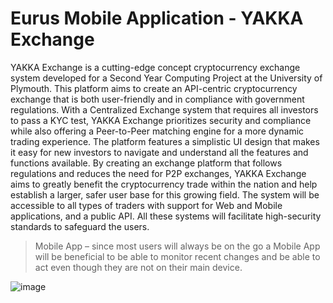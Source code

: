 # Eurus Mobile Application - YAKKA Exchange

YAKKA Exchange is a cutting-edge concept cryptocurrency exchange system developed for a Second Year Computing Project at the University of Plymouth. This platform aims to create an API-centric cryptocurrency exchange that is both user-friendly and in compliance with government regulations. With a Centralized Exchange system that requires all investors to pass a KYC test, YAKKA Exchange prioritizes security and compliance while also offering a Peer-to-Peer matching engine for a more dynamic trading experience. The platform features a simplistic UI design that makes it easy for new investors to navigate and understand all the features and functions available. By creating an exchange platform that follows regulations and reduces the need for P2P exchanges, YAKKA Exchange aims to greatly benefit the cryptocurrency trade within the nation and help establish a larger, safer user base for this growing field. The system will be accessible to all types of traders with support for Web and Mobile applications, and a public API. All these systems will facilitate high-security standards to safeguard the users.

> Mobile App – since most users will always be on the go a Mobile App will be beneficial to be able to monitor recent changes and be able to act even though they are not on their main device.

![image](https://user-images.githubusercontent.com/77341013/216007972-e0d32925-a848-458b-90ee-f1e1f715f02a.png)

